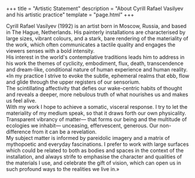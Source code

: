 +++
title = "Artistic Statement"
description = "About Cyrill Rafael Vasilyev and his artistic practice"
template = "page.html"
+++

<div class="about-page">

Cyrill Rafael Vasilyev (1992) is an artist born in Moscow, Russia, and based in The Hague, Netherlands. His painterly installations are characterised by large sizes, vibrant colours, and a stark, bare rendering of the materiality of the work, which often communicates a tactile quality and engages the viewers senses with a bold intensity.
<br/>
His interest in the world's contemplative traditions leads him to address in his work the themes of cyclicity, embodiment, flux, death, transcendence and dream-like, conditional nature of human experience and human reality. «In my practice I strive to evoke the subtle, ephemeral realms that ebb, flow and glide through the upper registers of our sensorium.
<br/>
The scintillating affectivity that defies our wake-centric habits of thought and reveals a deeper, more nebulous truth of what nourishes us and makes us feel alive.
<br/>
With my work I hope to achieve a somatic, visceral response. I try to let the materiality of my medium speak, so that it draws forth our own physicality. Transparent vibrancy of matter— that forms our being and the multitude of ecologies we inhabit— unceasing, effervescent, generous. Our non-difference from it can be a revelation.
<br/>
My subject matter is informed by pareidolic imagery and a matrix of mythopoetic and everyday fascinations. I prefer to work with large surfaces which could be related to both as bodies and spaces in the context of the installation, and always strife to emphasise the character and qualities of the materials I use, and celebrate the gift of vision, which can open us in such profound ways to the realities we live in.»
<br/>
</div>